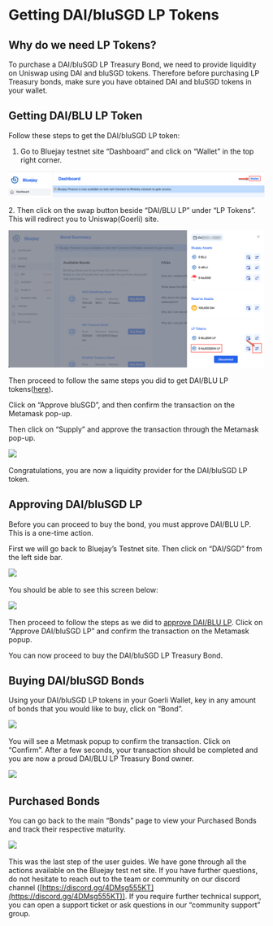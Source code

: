 # Getting DAI/bluSGD LP Tokens

## Why do we need LP Tokens?

To purchase a DAI/bluSGD LP Treasury Bond, we need to provide liquidity on Uniswap using DAI and bluSGD tokens. Therefore before purchasing LP Treasury bonds, make sure you have obtained DAI and bluSGD tokens in your wallet.

## Getting DAI/BLU LP Token

Follow these steps to get the DAI/bluSGD LP token:

1. Go to Bluejay testnet site “Dashboard” and click on “Wallet” in the top right corner.

![](<../../.gitbook/assets/click on wallet.png>)

2\. Then click on the swap button beside “DAI/BLU LP” under “LP Tokens”. This will redirect you to Uniswap(Goerli) site.

![](<../../.gitbook/assets/daibluSGD pool.png>)

Then proceed to follow the same steps you did to get DAI/BLU LP tokens([here](getting-dai-blu-lp-tokens.md#getting-dai-blu-lp-token)).

Click on “Approve bluSGD”, and then confirm the transaction on the Metamask pop-up.

Then click on “Supply” and approve the transaction through the Metamask pop-up.

![](../../.gitbook/assets/supply\_1.png)

Congratulations, you are now a liquidity provider for the DAI/bluSGD LP token.

## Approving DAI/bluSGD LP

Before you can proceed to buy the bond, you must approve DAI/BLU LP. This is a one-time action.

First we will go back to Bluejay’s Testnet site. Then click on “DAI/SGD” from the left side bar.

![](../../.gitbook/assets/daisgd\_1.png)

You should be able to see this screen below:

![](<../../.gitbook/assets/approve dai\_sgd.png>)

Then proceed to follow the steps as we did to [approve DAI/BLU LP](getting-dai-blu-lp-tokens.md#approving-dai-blu-lp). Click on “Approve DAI/bluSGD LP” and confirm the transaction on the Metamask popup.

You can now proceed to buy the DAI/bluSGD LP Treasury Bond.

## Buying DAI/bluSGD Bonds

Using your DAI/bluSGD LP tokens in your Goerli Wallet, key in any amount of bonds that you would like to buy, click on “Bond”.

![](<../../.gitbook/assets/owner of dai\_blusgd bond.png>)

You will see a Metmask popup to confirm the transaction. Click on “Confirm”. After a few seconds, your transaction should be completed and you are now a proud DAI/BLU LP Treasury Bond owner.

![](../../.gitbook/assets/owner\_of\_daiblusgd\_bond.png)

## Purchased Bonds

You can go back to the main “Bonds” page to view your Purchased Bonds and track their respective maturity.

![](../../.gitbook/assets/purchased\_final\_bonds.png)

This was the last step of the user guides. We have gone through all the actions available on the Bluejay test net site. If you have further questions, do not hesitate to reach out to the team or community on our discord channel ([https://discord.gg/4DMsg555KT](https://discord.gg/4DMsg555KT)). If you require further technical support, you can open a support ticket or ask questions in our “community support” group.
